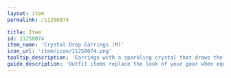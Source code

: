 ```yaml
---
layout: item
permalink: /11250074

title: Item
id: 11250074
item_name: 'Crystal Drop Earrings (M)'
icon_url: 'item/icon/11250074.png'
tooltip_description: 'Earrings with a sparkling crystal that draws the eye.'
guide_description: 'Outfit items replace the look of your gear when equipped.'
---
```

